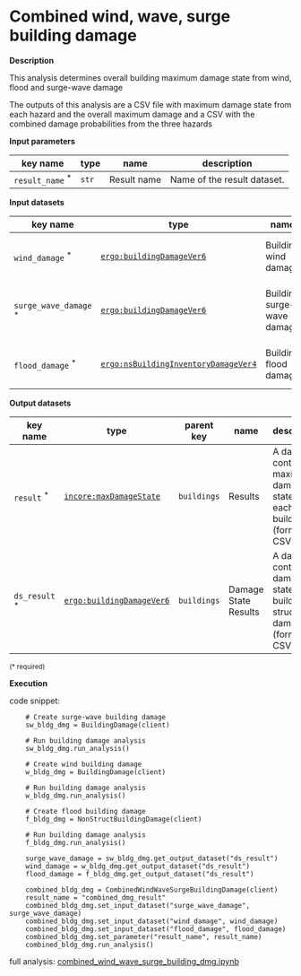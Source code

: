 # Combined wind, wave, surge building damage

**Description**

This analysis determines overall building maximum damage state from wind, flood and surge-wave damage 

The outputs of this analysis are a CSV file with maximum damage state from each hazard and the overall maximum damage and a CSV with the combined damage probabilities from the three hazards

**Input parameters**

key name | type | name | description
--- | --- | --- | ---
`result_name` <sup>*</sup> | `str` | Result name | Name of the result dataset.

**Input datasets**

key name | type | name | description
--- | --- | --- | ---
`wind_damage` <sup>*</sup> | [`ergo:buildingDamageVer6`](https://incore.ncsa.illinois.edu/semantics/api/types/ergo:buildingDamageVer6) | Building wind damage |  A building wind damage dataset.
`surge_wave_damage` <sup>*</sup> | [`ergo:buildingDamageVer6`](https://incore.ncsa.illinois.edu/semantics/api/types/ergo:buildingDamageVer6) | Building surge-wave damage |  A building surge-wave damage dataset.
`flood_damage` <sup>*</sup> | [`ergo:nsBuildingInventoryDamageVer4`](https://incore.ncsa.illinois.edu/semantics/api/types/ergo:nsBuildingInventoryDamageVer4) | Building flood damage |  A building flood damage dataset.

**Output datasets**

key name | type | parent key | name| description
--- | --- | --- |---| ---
`result` <sup>*</sup> | [`incore:maxDamageState`](https://incore.ncsa.illinois.edu/semantics/api/types/incore:maxDamageState) | `buildings` | Results| A dataset containing maximum damage state for each building<br>(format: CSV).
`ds_result` <sup>*</sup> | [`ergo:buildingDamageVer6`](https://incore.ncsa.illinois.edu/semantics/api/types/ergo:buildingDamageVer6) | `buildings` | Damage State Results | A dataset containing damage states for building structural damage<br>(format: CSV).
<small>(* required)</small>

**Execution**

code snippet:

```
    # Create surge-wave building damage
    sw_bldg_dmg = BuildingDamage(client)

    # Run building damage analysis
    sw_bldg_dmg.run_analysis()    

    # Create wind building damage
    w_bldg_dmg = BuildingDamage(client)

    # Run building damage analysis
    w_bldg_dmg.run_analysis()    

    # Create flood building damage
    f_bldg_dmg = NonStructBuildingDamage(client)

    # Run building damage analysis
    f_bldg_dmg.run_analysis()    

    surge_wave_damage = sw_bldg_dmg.get_output_dataset("ds_result")
    wind_damage = w_bldg_dmg.get_output_dataset("ds_result")
    flood_damage = f_bldg_dmg.get_output_dataset("ds_result")

    combined_bldg_dmg = CombinedWindWaveSurgeBuildingDamage(client)
    result_name = "combined_dmg_result"
    combined_bldg_dmg.set_input_dataset("surge_wave_damage", surge_wave_damage)
    combined_bldg_dmg.set_input_dataset("wind_damage", wind_damage)
    combined_bldg_dmg.set_input_dataset("flood_damage", flood_damage)
    combined_bldg_dmg.set_parameter("result_name", result_name)
    combined_bldg_dmg.run_analysis()
```

full analysis: [combined_wind_wave_surge_building_dmg.ipynb](https://github.com/IN-CORE/incore-docs/blob/main/notebooks/combined_wind_wave_surge_building_dmg.ipynb)
